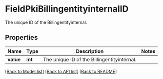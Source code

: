 # FieldPkiBillingentityinternalID

The unique ID of the Billingentityinternal.

## Properties
Name | Type | Description | Notes
------------ | ------------- | ------------- | -------------
**value** | **int** | The unique ID of the Billingentityinternal. | 

[[Back to Model list]](../README.md#documentation-for-models) [[Back to API list]](../README.md#documentation-for-api-endpoints) [[Back to README]](../README.md)


